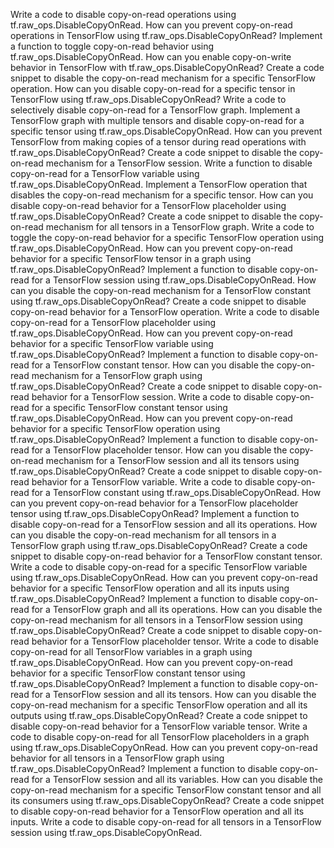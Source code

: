 Write a code to disable copy-on-read operations using tf.raw_ops.DisableCopyOnRead.
How can you prevent copy-on-read operations in TensorFlow using tf.raw_ops.DisableCopyOnRead?
Implement a function to toggle copy-on-read behavior using tf.raw_ops.DisableCopyOnRead.
How can you enable copy-on-write behavior in TensorFlow with tf.raw_ops.DisableCopyOnRead?
Create a code snippet to disable the copy-on-read mechanism for a specific TensorFlow operation.
How can you disable copy-on-read for a specific tensor in TensorFlow using tf.raw_ops.DisableCopyOnRead?
Write a code to selectively disable copy-on-read for a TensorFlow graph.
Implement a TensorFlow graph with multiple tensors and disable copy-on-read for a specific tensor using tf.raw_ops.DisableCopyOnRead.
How can you prevent TensorFlow from making copies of a tensor during read operations with tf.raw_ops.DisableCopyOnRead?
Create a code snippet to disable the copy-on-read mechanism for a TensorFlow session.
Write a function to disable copy-on-read for a TensorFlow variable using tf.raw_ops.DisableCopyOnRead.
Implement a TensorFlow operation that disables the copy-on-read mechanism for a specific tensor.
How can you disable copy-on-read behavior for a TensorFlow placeholder using tf.raw_ops.DisableCopyOnRead?
Create a code snippet to disable the copy-on-read mechanism for all tensors in a TensorFlow graph.
Write a code to toggle the copy-on-read behavior for a specific TensorFlow operation using tf.raw_ops.DisableCopyOnRead.
How can you prevent copy-on-read behavior for a specific TensorFlow tensor in a graph using tf.raw_ops.DisableCopyOnRead?
Implement a function to disable copy-on-read for a TensorFlow session using tf.raw_ops.DisableCopyOnRead.
How can you disable the copy-on-read mechanism for a TensorFlow constant using tf.raw_ops.DisableCopyOnRead?
Create a code snippet to disable copy-on-read behavior for a TensorFlow operation.
Write a code to disable copy-on-read for a TensorFlow placeholder using tf.raw_ops.DisableCopyOnRead.
How can you prevent copy-on-read behavior for a specific TensorFlow variable using tf.raw_ops.DisableCopyOnRead?
Implement a function to disable copy-on-read for a TensorFlow constant tensor.
How can you disable the copy-on-read mechanism for a TensorFlow graph using tf.raw_ops.DisableCopyOnRead?
Create a code snippet to disable copy-on-read behavior for a TensorFlow session.
Write a code to disable copy-on-read for a specific TensorFlow constant tensor using tf.raw_ops.DisableCopyOnRead.
How can you prevent copy-on-read behavior for a specific TensorFlow operation using tf.raw_ops.DisableCopyOnRead?
Implement a function to disable copy-on-read for a TensorFlow placeholder tensor.
How can you disable the copy-on-read mechanism for a TensorFlow session and all its tensors using tf.raw_ops.DisableCopyOnRead?
Create a code snippet to disable copy-on-read behavior for a TensorFlow variable.
Write a code to disable copy-on-read for a TensorFlow constant using tf.raw_ops.DisableCopyOnRead.
How can you prevent copy-on-read behavior for a TensorFlow placeholder tensor using tf.raw_ops.DisableCopyOnRead?
Implement a function to disable copy-on-read for a TensorFlow session and all its operations.
How can you disable the copy-on-read mechanism for all tensors in a TensorFlow graph using tf.raw_ops.DisableCopyOnRead?
Create a code snippet to disable copy-on-read behavior for a TensorFlow constant tensor.
Write a code to disable copy-on-read for a specific TensorFlow variable using tf.raw_ops.DisableCopyOnRead.
How can you prevent copy-on-read behavior for a specific TensorFlow operation and all its inputs using tf.raw_ops.DisableCopyOnRead?
Implement a function to disable copy-on-read for a TensorFlow graph and all its operations.
How can you disable the copy-on-read mechanism for all tensors in a TensorFlow session using tf.raw_ops.DisableCopyOnRead?
Create a code snippet to disable copy-on-read behavior for a TensorFlow placeholder tensor.
Write a code to disable copy-on-read for all TensorFlow variables in a graph using tf.raw_ops.DisableCopyOnRead.
How can you prevent copy-on-read behavior for a specific TensorFlow constant tensor using tf.raw_ops.DisableCopyOnRead?
Implement a function to disable copy-on-read for a TensorFlow session and all its tensors.
How can you disable the copy-on-read mechanism for a specific TensorFlow operation and all its outputs using tf.raw_ops.DisableCopyOnRead?
Create a code snippet to disable copy-on-read behavior for a TensorFlow variable tensor.
Write a code to disable copy-on-read for all TensorFlow placeholders in a graph using tf.raw_ops.DisableCopyOnRead.
How can you prevent copy-on-read behavior for all tensors in a TensorFlow graph using tf.raw_ops.DisableCopyOnRead?
Implement a function to disable copy-on-read for a TensorFlow session and all its variables.
How can you disable the copy-on-read mechanism for a specific TensorFlow constant tensor and all its consumers using tf.raw_ops.DisableCopyOnRead?
Create a code snippet to disable copy-on-read behavior for a TensorFlow operation and all its inputs.
Write a code to disable copy-on-read for all tensors in a TensorFlow session using tf.raw_ops.DisableCopyOnRead.